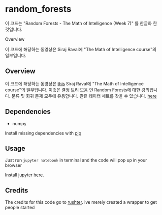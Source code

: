 # random_forests
이 코드는 "Random Forests - The Math of Intelligence (Week 7)"  를 한글화 한 것입니다.

Overview

이 코드에 해당하는 동영상은 Siraj Raval에 "The Math of Intelligence course"의 일부입니다.

## Overview

이 코드에 해당하는 동영상은 [this](https://youtu.be/QHOazyP-YlM) Siraj Raval에 "The Math of Intelligence course"의 일부입니다. 이것은 결정 트리 모음 인 Random Forests에 대한 강의입니다. 분류 및 회귀 문제 모두에 유용합니다. 관련 데이터 세트를 찾을 수 있습니다. [here](http://archive.ics.uci.edu/ml/datasets/banknote+authentication)


## Dependencies

* numpy 

Install missing dependencies with [pip](https://pip.pypa.io/en/stable/)

## Usage

Just run `jupyter notebook` in terminal and the code will pop up in your browser

Install jupyter [here](http://jupyter.readthedocs.io/en/latest/install.html).

## Credits

The credits for this code go to [rushter](https://github.com/rushter). ive merely created a wrapper to get people started
